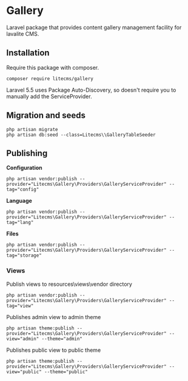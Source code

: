 # Gallery

Laravel package that provides content gallery management facility for lavalite CMS.

## Installation

Require this package with composer. 

    composer require litecms/gallery

Laravel 5.5 uses Package Auto-Discovery, so doesn't require you to manually add the ServiceProvider.

## Migration and seeds

    php artisan migrate
    php artisan db:seed --class=Litecms\\GalleryTableSeeder


## Publishing

**Configuration**

    php artisan vendor:publish --provider="Litecms\Gallery\Providers\GalleryServiceProvider" --tag="config"

**Language**

    php artisan vendor:publish --provider="Litecms\Gallery\Providers\GalleryServiceProvider" --tag="lang"

**Files**

    php artisan vendor:publish --provider="Litecms\Gallery\Providers\GalleryServiceProvider" --tag="storage"

### Views

Publish views to resources\views\vendor directory

    php artisan vendor:publish --provider="Litecms\Gallery\Providers\GalleryServiceProvider" --tag="view"

Publishes admin view to admin theme

    php artisan theme:publish --provider="Litecms\Gallery\Providers\GalleryServiceProvider" --view="admin" --theme="admin"

Publishes public view to public theme

    php artisan theme:publish --provider="Litecms\Gallery\Providers\GalleryServiceProvider" --view="public" --theme="public"